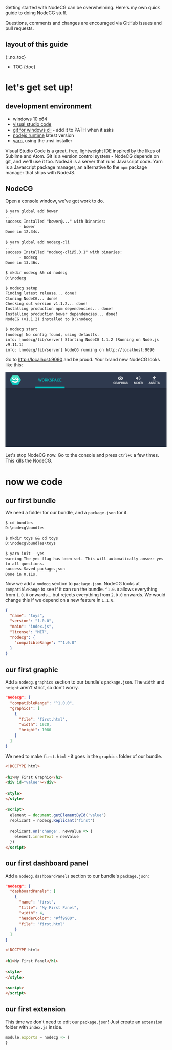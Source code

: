 Getting started with NodeCG can be overwhelming.
Here's my own quick guide to doing NodeCG stuff.

Questions, comments and changes are encouraged via GitHub issues and pull requests.

## layout of this guide
{:.no_toc}
* TOC
{:toc}



# let's get set up!

## development environment
* windows 10 x64
* [visual studio code](https://code.visualstudio.com)
* [git for windows cli](https://git-scm.com/downloads) - add it to PATH when it asks
* [nodejs runtime](https://nodejs.org) latest version
* [yarn](https://yarnpkg.com), using the .msi installer

Visual Studio Code is a great, free, lightweight IDE inspired by the likes of Sublime and Atom.
Git is a version control system - NodeCG depends on git, and we'll use it too.
NodeJS is a server that runs Javascript code.
Yarn is a Javascript package manager, an alternative to the `npm` package manager that ships with NodeJS.

## NodeCG
Open a console window, we've got work to do.

```console
$ yarn global add bower
...
success Installed "bower@..." with binaries:
      - bower
Done in 12.34s.

$ yarn global add nodecg-cli
...
success Installed "nodecg-cli@5.0.1" with binaries:
      - nodecg
Done in 13.46s.

$ mkdir nodecg && cd nodecg
D:\nodecg

$ nodecg setup
Finding latest release... done!
Cloning NodeCG... done!
Checking out version v1.1.2... done!
Installing production npm dependencies... done!
Installing production bower dependencies... done!
NodeCG (v1.1.2) installed to D:\nodecg

$ nodecg start
[nodecg] No config found, using defaults.
info: [nodecg/lib/server] Starting NodeCG 1.1.2 (Running on Node.js v9.11.1)
info: [nodecg/lib/server] NodeCG running on http://localhost:9090
```

Go to <http://localhost:9090> and be proud.
Your brand new NodeCG looks like this:

![Success!](assets/screencapture-localhost-9090-dashboard-2018-07-31-02_04_44.png)

Let's stop NodeCG now.
Go to the console and press `Ctrl+C` a few times.
This kills the NodeCG.



# now we code

## our first bundle
We need a folder for our bundle, and a `package.json` for it.

```console
$ cd bundles
D:\nodecg\bundles

$ mkdir toys && cd toys
D:\nodecg\bundles\toys

$ yarn init --yes
warning The yes flag has been set. This will automatically answer yes to all questions.
success Saved package.json
Done in 0.11s.
```

Now we add a `nodecg` section to `package.json`.
NodeCG looks at `compatibleRange` to see if it can run the bundle.
`^1.0.0` allows everything from `1.0.0` onwards...
but rejects everything from `2.0.0` onwards.
We would change this if we depend on a new feature in `1.1.0`.

```json
{
  "name": "toys",
  "version": "1.0.0",
  "main": "index.js",
  "license": "MIT",
  "nodecg": {
    "compatibleRange": "^1.0.0"
  }
}
```

## our first graphic
Add a `nodecg.graphics` section to our bundle's `package.json`.
The `width` and `height` aren't strict, so don't worry.

```json
"nodecg": {
  "compatibleRange": "^1.0.0",
  "graphics": [
    {
      "file": "first.html",
      "width": 1920,
      "height": 1080
    }
  ]
}
```

We need to make `first.html` - it goes in the `graphics` folder of our bundle.

```html
<!DOCTYPE html>

<h1>My First Graphic</h1>
<div id="value"></div>

<style>
</style>

<script>
  element = document.getElementById('value')
  replicant = nodecg.Replicant('first')
  
  replicant.on('change', newValue => {
    element.innerText = newValue
  })
</script>
```

## our first dashboard panel
Add a `nodecg.dashboardPanels` section to our bundle's `package.json`:

```json
"nodecg": {
  "dashboardPanels": [
    {
      "name": "first",
      "title": "My First Panel",
      "width": 4,
      "headerColor": "#ff9900",
      "file": "first.html"
    }
  ]
}
```

```html
<!DOCTYPE html>

<h1>My First Panel</h1>

<style>
</style>

<script>
</script>
```

## our first extension
This time we don't need to edit our `package.json`!
Just create an `extension` folder with `index.js` inside.

```js
module.exports = nodecg => {
}
```
